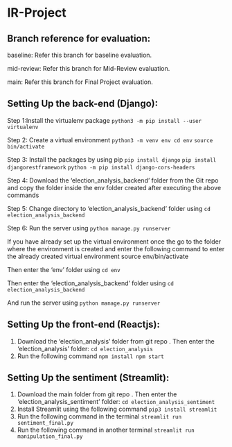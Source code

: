 # IR-Project

## Branch reference for evaluation:

baseline: Refer this branch for baseline evaluation.

mid-review: Refer this branch for Mid-Review evaluation.

main: Refer this branch for Final Project evaluation.



## Setting Up the back-end (Django): 

Step 1:Install the virtualenv package
`python3 -m pip install --user virtualenv`

Step 2: Create a virtual environment
`python3 -m venv env cd env`
`source bin/activate`

Step 3: Install the packages by using pip
`pip install django`
`pip install djangorestframework`
`python -m pip install django-cors-headers`

Step 4: Download the ‘election_analysis_backend’ folder from the Git repo and copy the folder inside the env folder created after executing the above commands

Step 5: Change directory to ‘election_analysis_backend’ folder using
`cd election_analysis_backend`

Step 6: Run the server using
`python manage.py runserver`


If you have already set up the virtual environment once the go to the folder where the environment is created and enter the following command to enter the already created virtual environment
source env/bin/activate

Then enter the ‘env’ folder using
`cd env`

Then enter the ‘election_analysis_backend’ folder using
`cd election_analysis_backend`

And run the server using
`python manage.py runserver`


## Setting Up the front-end (Reactjs):

1. Download the ‘election_analysis’ folder from git repo . Then enter the ‘election_analysis’ folder:
`cd election_analysis`
2. Run the following command
`npm install npm start`


## Setting Up the sentiment (Streamlit):

1. Download the main folder from git repo . Then enter the ‘election_analysis_sentiment’ folder:
`cd election_analysis_sentiment`
2. Install Streamlit using the following command
`pip3 install streamlit`
3. Run the following command in the terminal
`streamlit run sentiment_final.py`
4. Run the following command in another terminal
`streamlit run manipulation_final.py`
